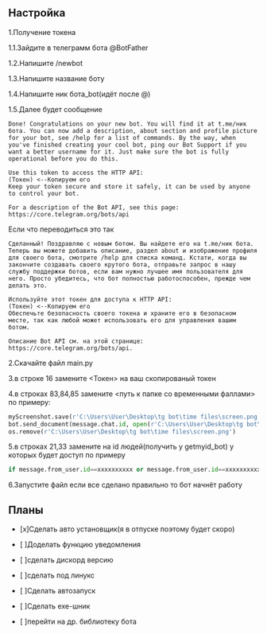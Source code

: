 
## Настройка

1.Получение токена

1.1.Зайдите в телеграмм бота @BotFather

1.2.Напишите /newbot

1.3.Напишите название боту

1.4.Напишите ник бота_bot(идёт после @)

1.5.Далее будет сообщение

```
Done! Congratulations on your new bot. You will find it at t.me/ник бота. You can now add a description, about section and profile picture for your bot, see /help for a list of commands. By the way, when you've finished creating your cool bot, ping our Bot Support if you want a better username for it. Just make sure the bot is fully operational before you do this.

Use this token to access the HTTP API:
(Токен) <--Копируем его
Keep your token secure and store it safely, it can be used by anyone to control your bot.

For a description of the Bot API, see this page: https://core.telegram.org/bots/api
```
Если что переводиться это так 
```
Сделанный! Поздравляю с новым ботом. Вы найдете его на t.me/ник бота. Теперь вы можете добавить описание, раздел about и изображение профиля для своего бота, смотрите /help для списка команд. Кстати, когда вы закончите создавать своего крутого бота, отправьте запрос в нашу службу поддержки ботов, если вам нужно лучшее имя пользователя для него. Просто убедитесь, что бот полностью работоспособен, прежде чем делать это.

Используйте этот токен для доступа к HTTP API:
(Токен) <--Копируем его
Обеспечьте безопасность своего токена и храните его в безопасном месте, так как любой может использовать его для управления вашим ботом.

Описание Bot API см. на этой странице: https://core.telegram.org/bots/api.
```
2.Скачайте файл main.py

3.в строке 16 замените <Токен> на ваш скопированый токен

4.в строках 83,84,85 замените <путь к папке со временными фаллами> по примеру:
```python
myScreenshot.save(r'C:\Users\User\Desktop\tg bot\time files\screen.png')
bot.send_document(message.chat.id, open(r'C:\Users\User\Desktop\tg bot\timefiles\screen.png', 'rb'))
os.remove(r'C:\Users\User\Desktop\tg bot\time files\screen.png')
```
5.в строках 21,33 замените <id1> <di2> <id3> на id людей(получить у getmyid_bot) у которых будет доступ по примеру
```python
if message.from_user.id==xxxxxxxxxx or message.from_user.id==xxxxxxxxxx or message.from_user.id==xxxxxxxxxx(и т.д по примеру or message.from_user.id==xxxxxxxxxx):
```

6.Запустите файл если все сделано правильно то бот начнёт работу

## Планы

- [x]Сделать авто установщик(я в отпуске поэтому будет скоро)

- [ ]Доделать функцию уведомления

- [ ]сделать дискорд версию

- [ ]сделать под линукс

- [ ]Сделать автозапуск

- [ ]Сделать exe-шник

- [ ]перейти на др. библиотеку бота
